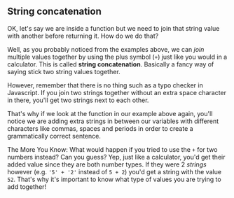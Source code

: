 ## String concatenation

OK, let's say we are inside a function but we need to join that string value with another before returning it. How do we do that?

Well, as you probably noticed from the examples above, we can *join* multiple values together by using the plus symbol (`+`) just like you would in a calculator. This is called **string concatenation**. Basically a fancy way of saying stick two string values together.

However, remember that there is no thing such as a typo checker in Javascript. If you join two strings together without an extra space character in there, you'll get two strings next to each other.

That's why if we look at the function in our example above again, you'll notice we are adding extra strings in between our variables with different characters like commas, spaces and periods in order to create a grammatically correct sentence.

The More You Know: What would happen if you tried to use the `+` for two numbers instead? Can you guess? Yep, just like a calculator, you'd get their added value since they are both number types. If they were 2 *strings* however (e.g. `'5' + '2'` instead of `5 + 2`) you'd get a string with the value `52`. That's why it's important to know what type of values you are trying to add together!